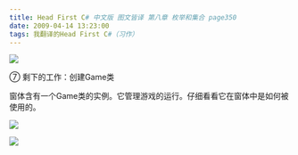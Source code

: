 ```yaml
---
title: Head First C# 中文版 图文皆译 第八章 枚举和集合 page350
date: 2009-04-14 13:23:00
tags: 我翻译的Head First C#（习作）
---
```

![](https://p-blog.csdn.net/images/p_blog_csdn_net/cuipengfei1/EntryImages/20090414/2009-04-14_12-56-35.jpg)

⑦  剩下的工作：创建Game类

  

窗体含有一个Game类的实例。它管理游戏的运行。仔细看看它在窗体中是如何被使用的。

  

![](https://p-blog.csdn.net/images/p_blog_csdn_net/cuipengfei1/EntryImages/20090414/2009-04-14_12-59-17.jpg)

![](https://p-blog.csdn.net/images/p_blog_csdn_net/cuipengfei1/EntryImages/20090414/2009-04-14_13-03-38.jpg)



